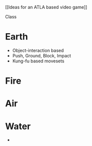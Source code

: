 [[Ideas for an ATLA based video game]]

Class


# Earth
- Object-interaction based
- Push, Ground, Block, Impact
- Kung-fu based movesets


# Fire


# Air


# Water
- 
